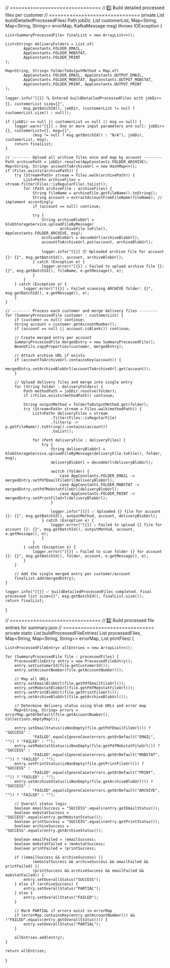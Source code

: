 // ===============================
// 1️⃣ Build detailed processed files per customer
// ===============================
private List<SummaryProcessedFile> buildDetailedProcessedFiles(
        Path jobDir,
        List<SummaryProcessedFile> customerList,
        Map<String, Map<String, String>> errorMap,
        KafkaMessage msg) throws IOException {

    List<SummaryProcessedFile> finalList = new ArrayList<>();

    List<String> deliveryFolders = List.of(
            AppConstants.FOLDER_EMAIL,
            AppConstants.FOLDER_MOBSTAT,
            AppConstants.FOLDER_PRINT
    );

    Map<String, String> folderToOutputMethod = Map.of(
            AppConstants.FOLDER_EMAIL, AppConstants.OUTPUT_EMAIL,
            AppConstants.FOLDER_MOBSTAT, AppConstants.OUTPUT_MOBSTAT,
            AppConstants.FOLDER_PRINT, AppConstants.OUTPUT_PRINT
    );

    logger.info("[{}] 🔍 Entered buildDetailedProcessedFiles with jobDir={}, customerList size={}",
            msg.getBatchId(), jobDir, (customerList != null ? customerList.size() : null));

    if (jobDir == null || customerList == null || msg == null) {
        logger.warn("[{}] ⚠️ One or more input parameters are null: jobDir={}, customerList={}, msg={}",
                (msg != null ? msg.getBatchId() : "N/A"), jobDir, customerList, msg);
        return finalList;
    }

    // -------- Upload all archive files once and map by account --------
    Path archivePath = jobDir.resolve(AppConstants.FOLDER_ARCHIVE);
    Map<String, String> accountToArchiveUrl = new HashMap<>();
    if (Files.exists(archivePath)) {
        try (Stream<Path> stream = Files.walk(archivePath)) {
            List<Path> archiveFiles = stream.filter(Files::isRegularFile).toList();
            for (Path archiveFile : archiveFiles) {
                String fileName = archiveFile.getFileName().toString();
                String account = extractAccountFromFileName(fileName); // implement accordingly
                if (account == null) continue;

                try {
                    String archiveBlobUrl = blobStorageService.uploadFileByMessage(
                            archiveFile.toFile(), AppConstants.FOLDER_ARCHIVE, msg);
                    archiveBlobUrl = decodeUrl(archiveBlobUrl);
                    accountToArchiveUrl.put(account, archiveBlobUrl);

                    logger.info("[{}] 📦 Uploaded archive file for account {}: {}", msg.getBatchId(), account, archiveBlobUrl);
                } catch (Exception e) {
                    logger.error("[{}] ⚠️ Failed to upload archive file {}: {}", msg.getBatchId(), fileName, e.getMessage(), e);
                }
            }
        } catch (Exception e) {
            logger.error("[{}] ⚠️ Failed scanning ARCHIVE folder: {}", msg.getBatchId(), e.getMessage(), e);
        }
    }

    // -------- Process each customer and merge delivery files --------
    for (SummaryProcessedFile customer : customerList) {
        if (customer == null) continue;
        String account = customer.getAccountNumber();
        if (account == null || account.isBlank()) continue;

        // Create merged entry per account
        SummaryProcessedFile mergedEntry = new SummaryProcessedFile();
        BeanUtils.copyProperties(customer, mergedEntry);

        // Attach archive URL if exists
        if (accountToArchiveUrl.containsKey(account)) {
            mergedEntry.setArchiveBlobUrl(accountToArchiveUrl.get(account));
        }

        // Upload delivery files and merge into single entry
        for (String folder : deliveryFolders) {
            Path methodPath = jobDir.resolve(folder);
            if (!Files.exists(methodPath)) continue;

            String outputMethod = folderToOutputMethod.get(folder);
            try (Stream<Path> stream = Files.walk(methodPath)) {
                List<Path> deliveryFiles = stream
                        .filter(Files::isRegularFile)
                        .filter(p -> p.getFileName().toString().contains(account))
                        .toList();

                for (Path deliveryFile : deliveryFiles) {
                    try {
                        String deliveryBlobUrl = blobStorageService.uploadFileByMessage(deliveryFile.toFile(), folder, msg);
                        deliveryBlobUrl = decodeUrl(deliveryBlobUrl);

                        switch (folder) {
                            case AppConstants.FOLDER_EMAIL -> mergedEntry.setPdfEmailFileUrl(deliveryBlobUrl);
                            case AppConstants.FOLDER_MOBSTAT -> mergedEntry.setPdfMobstatFileUrl(deliveryBlobUrl);
                            case AppConstants.FOLDER_PRINT -> mergedEntry.setPrintFileUrl(deliveryBlobUrl);
                        }

                        logger.info("[{}] ✅ Uploaded {} file for account {}: {}", msg.getBatchId(), outputMethod, account, deliveryBlobUrl);
                    } catch (Exception e) {
                        logger.error("[{}] ⚠️ Failed to upload {} file for account {}: {}", msg.getBatchId(), outputMethod, account, e.getMessage(), e);
                    }
                }
            } catch (Exception e) {
                logger.error("[{}] ⚠️ Failed to scan folder {} for account {}: {}", msg.getBatchId(), folder, account, e.getMessage(), e);
            }
        }

        // Add the single merged entry per customer/account
        finalList.add(mergedEntry);
    }

    logger.info("[{}] ✅ buildDetailedProcessedFiles completed. Final processed list size={}", msg.getBatchId(), finalList.size());
    return finalList;
}

// ===============================
// 2️⃣ Build processed file entries for summary.json
// ===============================
private static List<ProcessedFileEntry> buildProcessedFileEntries(
        List<SummaryProcessedFile> processedFiles,
        Map<String, Map<String, String>> errorMap,
        List<PrintFile> printFiles) {

    List<ProcessedFileEntry> allEntries = new ArrayList<>();

    for (SummaryProcessedFile file : processedFiles) {
        ProcessedFileEntry entry = new ProcessedFileEntry();
        entry.setCustomerId(file.getCustomerId());
        entry.setAccountNumber(file.getAccountNumber());

        // Map all URLs
        entry.setEmailBlobUrl(file.getPdfEmailFileUrl());
        entry.setMobstatBlobUrl(file.getPdfMobstatFileUrl());
        entry.setPrintBlobUrl(file.getPrintFileUrl());
        entry.setArchiveBlobUrl(file.getArchiveBlobUrl());

        // Determine delivery status using blob URLs and error map
        Map<String, String> errors = errorMap.getOrDefault(file.getAccountNumber(), Collections.emptyMap());

        entry.setEmailStatus(isNonEmpty(file.getPdfEmailFileUrl()) ? "SUCCESS" :
                "FAILED".equalsIgnoreCase(errors.getOrDefault("EMAIL", "")) ? "FAILED" : "");
        entry.setMobstatStatus(isNonEmpty(file.getPdfMobstatFileUrl()) ? "SUCCESS" :
                "FAILED".equalsIgnoreCase(errors.getOrDefault("MOBSTAT", "")) ? "FAILED" : "");
        entry.setPrintStatus(isNonEmpty(file.getPrintFileUrl()) ? "SUCCESS" :
                "FAILED".equalsIgnoreCase(errors.getOrDefault("PRINT", "")) ? "FAILED" : "");
        entry.setArchiveStatus(isNonEmpty(file.getArchiveBlobUrl()) ? "SUCCESS" :
                "FAILED".equalsIgnoreCase(errors.getOrDefault("ARCHIVE", "")) ? "FAILED" : "");

        // Overall status logic
        boolean emailSuccess = "SUCCESS".equals(entry.getEmailStatus());
        boolean mobstatSuccess = "SUCCESS".equals(entry.getMobstatStatus());
        boolean printSuccess = "SUCCESS".equals(entry.getPrintStatus());
        boolean archiveSuccess = "SUCCESS".equals(entry.getArchiveStatus());

        boolean emailFailed = !emailSuccess;
        boolean mobstatFailed = !mobstatSuccess;
        boolean printFailed = !printSuccess;

        if ((emailSuccess && archiveSuccess) ||
                (mobstatSuccess && archiveSuccess && emailFailed && printFailed) ||
                (printSuccess && archiveSuccess && emailFailed && mobstatFailed)) {
            entry.setOverallStatus("SUCCESS");
        } else if (archiveSuccess) {
            entry.setOverallStatus("PARTIAL");
        } else {
            entry.setOverallStatus("FAILED");
        }

        // Mark PARTIAL if errors exist in errorMap
        if (errorMap.containsKey(entry.getAccountNumber()) && !"FAILED".equals(entry.getOverallStatus())) {
            entry.setOverallStatus("PARTIAL");
        }

        allEntries.add(entry);
    }

    return allEntries;
}
